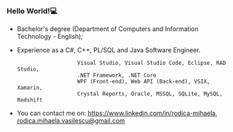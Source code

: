 ### Hello World!💻
- Bachelor's degree (Department of Computers and Information Technology - English); 
- Experience as a C#, C++, PL/SQL and Java Software Engineer.

                         Visual Studio, Visual Studio Code, Eclipse, RAD Studio, 
                         .NET Framework, .NET Core
                         WPF (Front-end), Web API (Back-end), VSIX, Xamarin, 
                         Crystal Reports, Oracle, MSSQL, SQLite, MySQL, Redshift 
- You can contact me on:    https://www.linkedin.com/in/rodica-mihaela, rodica.mihaela.vasilescu@gmail.com

<!--
**RodicaMihaelaVasilescu/RodicaMihaelaVasilescu** is a ✨ _special_ ✨ repository because its `README.md` (this file) appears on your GitHub profile.

Here are some ideas to get you started:

- 🔭 I’m currently working on ...
- 🌱 I’m currently learning ...
- 👯 I’m looking to collaborate on ...
- 🤔 I’m looking for help with ...
- 💬 Ask me about ...
- 📫 How to reach me: ...
- 😄 Pronouns: ...
- ⚡ Fun fact: ...
-->
